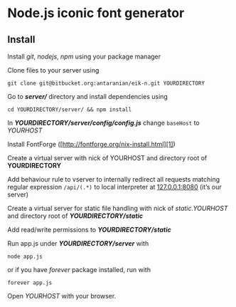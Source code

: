 # Node.js iconic font generator

## Install

Install *git*, *nodejs*, *npm* using your package manager

Clone files to your server using 

    git clone git@bitbucket.org:antaranian/eik-n.git YOURDIRECTORY

Go to ***server/*** directory and install dependencies using 

    cd YOURDIRECTORY/server/ && npm install

In ***YOURDIRECTORY/server/config/config.js*** change `baseHost` to *YOURHOST*

Install FontForge ([http://fontforge.org/nix-install.html][1])

Create a virtual server with nick of YOURHOST and directory root of **YOURDIRECTORY**

Add behaviour rule to vserver to internally redirect all requests matching regular expression `/api/(.*)` to local interpreter at [127.0.0.1:8080][2] (it’s our server)

Create a virtual server for static file handling with nick of *static.YOURHOST* and directory root of ***YOURDIRECTORY/static***

Add read/write permissions to ***YOURDIRECTORY/static***

Run app.js under ***YOURDIRECTORY/server*** with 

    node app.js

 or if you have *forever* package installed, run with

    forever app.js

Open *YOURHOST* with your browser.


  [1]: http://fontforge.org/nix-install.html
  [2]: http://127.0.0.1:8080